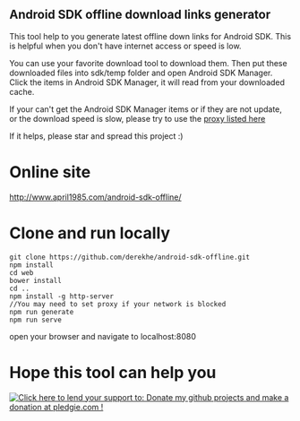 Android SDK offline download links generator
--------------------------------------------
This tool help to you generate latest offline down links for Android SDK. This is helpful when you don't have internet access or speed is low.

You can use your favorite download tool to download them. Then put these downloaded files into sdk/temp folder and open Android SDK Manager. Click the items in Android SDK Manager, it will read from your downloaded cache.

If your can't get the Android SDK Manager items or if they are not update, or the download speed is slow, please try to use the [proxy listed here](http://www.androiddevtools.cn/)

If it helps, please star and spread this project :)

# Online site
http://www.april1985.com/android-sdk-offline/

# Clone and run locally

```
git clone https://github.com/derekhe/android-sdk-offline.git
npm install
cd web
bower install
cd ..
npm install -g http-server
//You may need to set proxy if your network is blocked
npm run generate
npm run serve
```

open your browser and navigate to localhost:8080

Hope this tool can help you
======================
<a href='https://pledgie.com/campaigns/30995'><img alt='Click here to lend your support to: Donate my github projects and make a donation at pledgie.com !' src='https://pledgie.com/campaigns/30995.png?skin_name=chrome' border='0' ></a>
